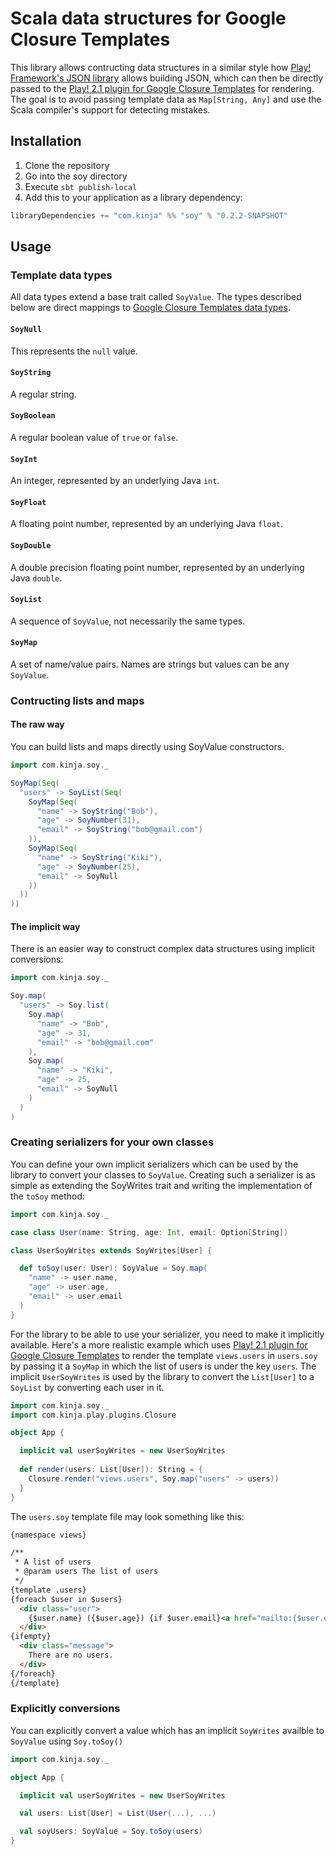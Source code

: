# Scala data structures for Google Closure Templates

This library allows contructing data structures in a similar style how
[Play! Framework's JSON library](http://www.playframework.com/documentation/2.2.1/ScalaJson) allows building JSON,
which can then be directly passed to the
[Play! 2.1 plugin for Google Closure Templates](https://github.com/gawkermedia/play2-closure) for rendering.
The goal is to avoid passing template data as `Map[String, Any]` and use the Scala compiler's support for detecting
mistakes.

## Installation

1. Clone the repository
2. Go into the soy directory
3. Execute `sbt publish-local`
4. Add this to your application as a library dependency:

```scala
libraryDependencies += "com.kinja" %% "soy" % "0.2.2-SNAPSHOT"
```

## Usage

### Template data types

All data types extend a base trait called `SoyValue`. The types described below are direct mappings to
[Google Closure Templates data types](https://developers.google.com/closure/templates/docs/concepts).

#### `SoyNull`

This represents the `null` value.

#### `SoyString`

A regular string.

#### `SoyBoolean`

A regular boolean value of `true` or `false`.

#### `SoyInt`

An integer, represented by an underlying Java `int`.

#### `SoyFloat`

A floating point number, represented by an underlying Java `float`.

#### `SoyDouble`

A double precision floating point number, represented by an underlying Java `double`.

#### `SoyList`

A sequence of `SoyValue`, not necessarily the same types.

#### `SoyMap`

A set of name/value pairs. Names are strings but values can be any `SoyValue`.

### Contructing lists and maps

#### The raw way

You can build lists and maps directly using SoyValue constructors.

```scala
import com.kinja.soy._

SoyMap(Seq(
  "users" -> SoyList(Seq(
    SoyMap(Seq(
      "name" -> SoyString("Bob"),
      "age" -> SoyNumber(31),
      "email" -> SoyString("bob@gmail.com")
    )),
    SoyMap(Seq(
      "name" -> SoyString("Kiki"),
      "age" -> SoyNumber(25),
      "email" -> SoyNull
    ))
  ))
))
```

#### The implicit way

There is an easier way to construct complex data structures using implicit conversions:

```scala
import com.kinja.soy._

Soy.map(
  "users" -> Soy.list(
    Soy.map(
      "name" -> "Bob",
      "age" -> 31,
      "email" -> "bob@gmail.com"
    ),
    Soy.map(
      "name" -> "Kiki",
      "age" -> 25,
      "email" -> SoyNull
    )
  )
)
```

### Creating serializers for your own classes

You can define your own implicit serializers which can be used by the library to convert your classes to `SoyValue`.
Creating such a serializer is as simple as extending the SoyWrites trait and writing the implementation of the `toSoy`
method:

```scala
import com.kinja.soy._

case class User(name: String, age: Int, email: Option[String])

class UserSoyWrites extends SoyWrites[User] {

  def toSoy(user: User): SoyValue = Soy.map(
    "name" -> user.name,
    "age" -> user.age,
    "email" -> user.email
  )
}
```

For the library to be able to use your serializer, you need to make it implicitly available. Here's a more realistic
example which uses [Play! 2.1 plugin for Google Closure Templates](https://github.com/gawkermedia/play2-closure) to
render the template `views.users` in `users.soy` by passing it a `SoyMap` in which the list of users is under the
key `users`. The implicit `UserSoyWrites` is used by the library to convert the `List[User]` to a `SoyList` by
converting each user in it.

```scala
import com.kinja.soy._
import com.kinja.play.plugins.Closure

object App {

  implicit val userSoyWrites = new UserSoyWrites
  
  def render(users: List[User]): String = {
    Closure.render("views.users", Soy.map("users" -> users))
  }
}

```

The `users.soy` template file may look something like this:

```html
{namespace views}

/**
 * A list of users
 * @param users The list of users
 */
{template .users}
{foreach $user in $users}
  <div class="user">
    {$user.name} ({$user.age}) {if $user.email}<a href="mailto:{$user.email}">{$user.email}</a>{/if}
  </div>
{ifempty}
  <div class="message">
    There are no users.
  </div>
{/foreach}
{/template}
```

### Explicitly conversions

You can explicitly convert a value which has an implicit `SoyWrites` availble to `SoyValue` using `Soy.toSoy()`
```scala
import com.kinja.soy._

object App {

  implicit val userSoyWrites = new UserSoyWrites

  val users: List[User] = List(User(...), ...)

  val soyUsers: SoyValue = Soy.toSoy(users)
}
```
